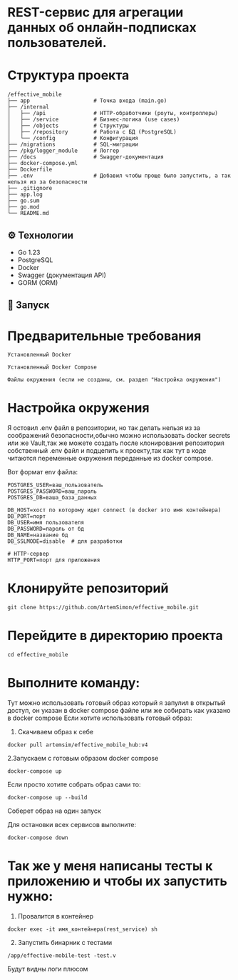 # REST-сервис для агрегации данных об онлайн-подписках пользователей.

# Структура проекта

```
/effective_mobile
├── app                    # Точка входа (main.go)
├── /internal
│   ├── /api               # HTTP-обработчики (роуты, контроллеры)
│   ├── /service           # Бизнес-логика (use cases)
│   ├── /objects           # Структуры 
│   ├── /repository        # Работа с БД (PostgreSQL)
│   └── /config            # Конфигурация 
├── /migrations            # SQL-миграции 
├── /pkg/logger_module     # Логгер
├── /docs                  # Swagger-документация
├── docker-compose.yml     
├── Dockerfile
├── .env                   # Добавил чтобы проще было запустить, а так нельзя из за безопасности
├── .gitignore
├── app.log 
├── go.sum
├── go.mod
└── README.md 
```

## ⚙️ Технологии
- Go 1.23
- PostgreSQL
- Docker
- Swagger (документация API)
- GORM (ORM)

## 🚀 Запуск

# Предварительные требования

    Установленный Docker 

    Установленный Docker Compose 

    Файлы окружения (если не созданы, см. раздел "Настройка окружения")

# Настройка окружения

Я остовил .env файл в репозитории, но так делать нельзя из за соображений безопасности,обычно можно использовать docker secrets или же Vault,так же можете создать после клонирования репозитория собственный .env файл и подцепить к проекту,так как тут в коде читаются переменные окружения переданные из docker compose.

Вот формат env файла: 

```
POSTGRES_USER=ваш_пользователь
POSTGRES_PASSWORD=ваш_пароль
POSTGRES_DB=ваша_база_данных

DB_HOST=хост по которому идет connect (в docker это имя контейнера)
DB_PORT=порт
DB_USER=имя пользователя
DB_PASSWORD=пароль от бд
DB_NAME=название бд
DB_SSLMODE=disable  # для разработки

# HTTP-сервер
HTTP_PORT=порт для приложения
```

# Клонируйте репозиторий

```
git clone https://github.com/ArtemSimon/effective_mobile.git
```

# Перейдите в директорию проекта

```
cd effective_mobile
```
# Выполните команду:

Тут можно использовать готовый образ который я запулил в открытый доступ, он указан в docker compose файле  или же собирать как указано в docker compose
Если хотите использовать готовый образ:

1. Скачиваем образ к себе
```
docker pull artemsim/effective_mobile_hub:v4
```
2.Запускаем с готовым образом docker compose  
```
docker-compose up 
```

Если просто хотите собрать образ сами то:

```
docker-compose up --build
```
Соберет образ на один запуск

Для остановки всех сервисов выполните:

```
docker-compose down
```

# Так же у меня написаны тесты к приложению и чтобы их запустить нужно:
1. Провалится в контейнер 

```
docker exec -it имя_контейнера(rest_service) sh
```
2. Запустить бинарник с тестами

```
/app/effective-mobile-test -test.v 
``` 

Будут видны логи плюсом